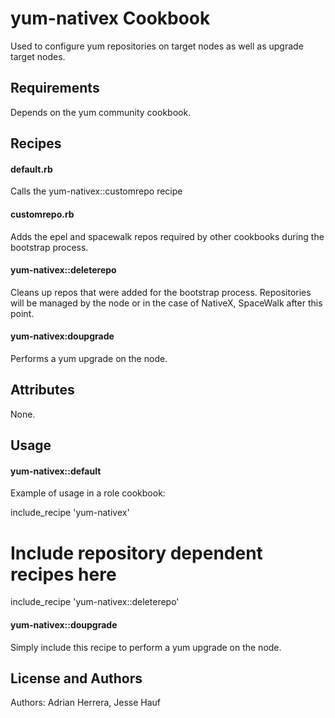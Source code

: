 yum-nativex Cookbook
====================
Used to configure yum repositories on target nodes as well as upgrade target nodes.

Requirements
------------
Depends on the yum community cookbook.

Recipes
-------
#### default.rb
Calls the yum-nativex::customrepo recipe

#### customrepo.rb
Adds the epel and spacewalk repos required by other cookbooks during the bootstrap process.

#### yum-nativex::deleterepo
Cleans up repos that were added for the bootstrap process. Repositories will be managed by the node or in the case of
NativeX, SpaceWalk after this point.

#### yum-nativex:doupgrade
Performs a yum upgrade on the node.

Attributes
----------
None.

Usage
-----
#### yum-nativex::default

Example of usage in a role cookbook:

include_recipe 'yum-nativex'
# Include repository dependent recipes here
include_recipe 'yum-nativex::deleterepo'

#### yum-nativex::doupgrade
Simply include this recipe to perform a yum upgrade on the node.

License and Authors
-------------------
Authors: Adrian Herrera, Jesse Hauf
